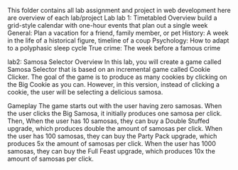 This folder contains all lab assignment and project in web development
here are overview of each lab/project
Lab
lab 1: Timetabled
  Overview
build a grid-style calendar with one-hour events that plan out a single week
General: Plan a vacation for a friend, family member, or pet
History: A week in the life of a historical figure, timeline of a coup
Psychology: How to adapt to a polyphasic sleep cycle
True crime: The week before a famous crime

lab2: Samosa Selector
  Overview
In this lab, you will create a game called Samosa Selector that is based on an incremental game called Cookie Clicker. The goal of the game is to produce as many cookies by clicking on the Big Cookie as you can. However, in this version, instead of clicking a cookie, the user will be selecting a delicious samosa.

Gameplay
The game starts out with the user having zero samosas. When the user clicks the Big Samosa, it initially produces one samosa per click. Then,
When the user has 10 samosas, they can buy a Double Stuffed upgrade, which produces double the amount of samosas per click.
When the user has 100 samosas, they can buy the Party Pack upgrade, which produces 5x the amount of samosas per click.
When the user has 1000 samosas, they can buy the Full Feast upgrade, which produces 10x the amount of samosas per click.
